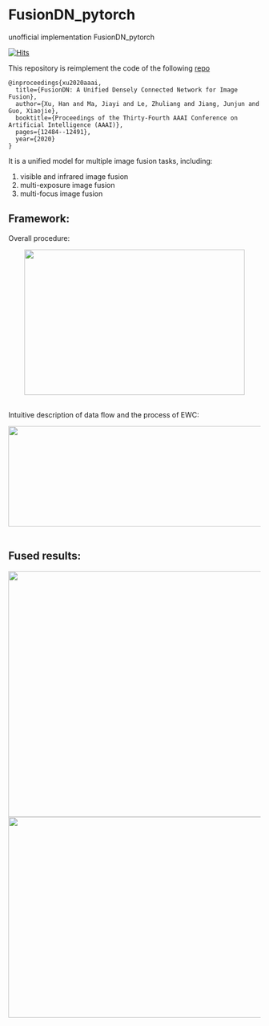 # FusionDN_pytorch
unofficial implementation FusionDN_pytorch

[![Hits](https://hits.seeyoufarm.com/api/count/incr/badge.svg?url=https%3A%2F%2Fgithub.com%2FLEE-SEON-WOO%2FFusionDN_pytorch&count_bg=%231A0FD9&title_bg=%23555555&icon=&icon_color=%23E7E7E7&title=hits&edge_flat=false)](https://hits.seeyoufarm.com)


This repository is reimplement the code of the following [repo](https://github.com/hanna-xu/FusionDN)<br>
```
@inproceedings{xu2020aaai,
  title={FusionDN: A Unified Densely Connected Network for Image Fusion},
  author={Xu, Han and Ma, Jiayi and Le, Zhuliang and Jiang, Junjun and Guo, Xiaojie},
  booktitle={Proceedings of the Thirty-Fourth AAAI Conference on Artificial Intelligence (AAAI)},
  pages={12484--12491},
  year={2020}
}
```


It is a unified model for multiple image fusion tasks, including:<br>
1) visible and infrared image fusion<br>
2) multi-exposure image fusion<br>
3) multi-focus image fusion<br>



## Framework:<br>
 Overall procedure:<br>
<div align=center><img src="https://github.com/LEE-SEON-WOO/FusionDN_pytorch/blob/main/imgs/procedure.jpg" width="440" height="290"/></div><br>

Intuitive description of data flow and the process of EWC:<br>
<div align=center><img src="https://github.com/LEE-SEON-WOO/FusionDN_pytorch/blob/main/imgs/MultiTask.jpg" width="510" height="200"/></div><br>

## Fused results:<br>
<div align=center><img src="https://github.com/LEE-SEON-WOO/FusionDN_pytorch/blob/main/imgs/res1.jpg" width="900" height="490"/></div>
<div align=center><img src="https://github.com/LEE-SEON-WOO/FusionDN_pytorch/blob/main/imgs/res2.jpg" width="900" height="400"/></div>
